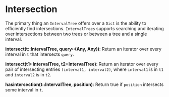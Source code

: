 # Intersection

The primary thing an `IntervalTree` offers over a `Dict` is the ability to efficiently
find intersections. `IntervalTrees` supports searching and iterating over
intersections between two trees or between a tree and a single interval.

**intersect(t::IntervalTree, query::(Any, Any))**: Return an iterator over every
interval in `t` that intersects `query`.


**intersect(t1::IntervalTree, t2::IntervalTree)**: Return an iterator over every
pair of intersecting entries `(interval1, interval2)`, where `interval1` is
in `t1` and `interval2` is in `t2`.


**hasintersection(t::IntervalTree, position)**: Return true if `position`
intersects some interval in `t`.